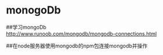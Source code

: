 # monogoDb

##学习mongoDb  
http://www.runoob.com/mongodb/mongodb-connections.html  

##在node服务器使用mongodb的npm包连接mongodb并操作
